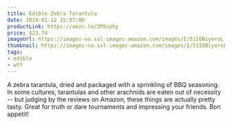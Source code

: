 ```yaml
---
title: Edible Zebra Tarantula
date: 2019-01-12 15:57:00
productLink: https://amzn.to/2M5uyhy
price: $23.74
imageUrl: https://images-na.ssl-images-amazon.com/images/I/51I0BiyeroL._SY679_.jpg
thumbnail: https://images-na.ssl-images-amazon.com/images/I/51I0BiyeroL._SR600,315_.jpg
tags:
- edible
- wtf
---
```


A zebra tarantula, dried and packaged with a sprinkling of BBQ seasoning. In some cultures, tarantulas and other arachnids are eaten out of necessity -- but judging by the reviews on Amazon, these things are actually pretty tasty. Great for truth or dare tournaments and impressing your friends. Bon appetit!